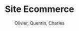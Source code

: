---
type: "project"
imgName: "shop-ecommerce.png"
path: "/portfolio/site-ecommerce"
title: "Site Ecommerce"
description: "Lorem ipsum dolor sit amet, consectetur adipiscing elit. Aenean elementum sed eros in dapibus. Donec tristique justo aliquet magna euismod commodo. Duis id tortor facilisis, eleifend nisi in, volutpat arcu. Ut vestibulum molestie interdum. Mauris molestie congue sapien vel hendrerit. Nulla placerat, erat eu vulputate varius, odio dolor tristique nisl, vitae malesuada nunc purus scelerisque leo. Pellentesque bibendum ipsum nunc, facilisis porttitor lectus varius nec. Sed convallis nisi nibh, eu finibus ligula tincidunt eu. Phasellus aliquet nunc id tortor egestas, in sollicitudin nisl sagittis. Curabitur pellentesque nunc tortor, vitae ultrices nulla dapibus in. Mauris vehicula feugiat massa, sed venenatis mi tincidunt eget. Ut vulputate nunc nec nisl lobortis facilisis. Cras sit amet leo in sapien faucibus sollicitudin."
author: "Olivier, Quentin, Charles"
concept: "Réaliser un site ecommerce avec un espace Administrateur"
githubLink: "https://github.com/orohellec/shop_ecommerce"
prodLink: "https://ecommercethp-production.herokuapp.com/"
stack: "ruby on rails,bootstrap,rspec"
---